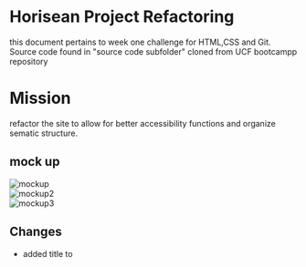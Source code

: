 
# Horisean Project Refactoring

this document pertains to week one challenge for HTML,CSS and Git. Source code found in "source code subfolder" cloned from UCF bootcampp repository 

# Mission

refactor the site to allow for better accessibility functions and organize sematic structure.

## mock up 

<div>
<img src="/Horisean-Project-Complete/assets/images/mockup.png>" alt="mockup">
</div>
<div>
<img src="/Horisean-Project-Complete/assets/images/mockup2.png>" alt="mockup2">
</div>
<div>
<img src="/Horisean-Project-Complete/assets/images/mockup3.png>" alt="mockup3">
</div>

## Changes

* added title to <title> element 
```html
<title>Horisean Solutions</title>
```

* added <nav> to html structure 
 ```html
<nav 
class="header">
        <h1>Hori<span class="seo">seo</span>n</h1>
        <div>
            <ul>
                <li>
                    <a href="#search-engine-optimization">Search Engine Optimization</a>
                </li>
                <li>
                    <a href="#online-reputation-management">Online Reputation Management</a>
                </li>
                <li>
                    <a href="#social-media-marketing">Social Media Marketing</a>
                </li>
            </ul>
        </div>
</nav>
```
* added id categorization to "search engine optimization" to allow navigation to work 
```html
  <div id="search-engine-optimization" class="search-engine-optimization">
            <img src="./assets/images/search-engine-optimization.jpg" alt="picture of SEO notepad" class="float-left" />
            <h2>Search Engine Optimization</h2>
            <p>
                The dominance of mobile internet use means that users are searching for the right business as they travel, shop, or sit on their couch at home. Search Engine Optimization (SEO) allows you to increase your visibility and find the right customers for your business.
            </p>
```

* added "alt" feature to site in order to better accessibility when pictures do not load
```html
 <div class="hero"></div>
    <div class="content">
        <div id="search-engine-optimization" class="search-engine-optimization">
            <img src="./assets/images/search-engine-optimization.jpg" alt="picture of SEO notepad" class="float-left" />
            <h2>Search Engine Optimization</h2>
            <p>
                The dominance of mobile internet use means that users are searching for the right business as they travel, shop, or sit on their couch at home. Search Engine Optimization (SEO) allows you to increase your visibility and find the right customers for your business.
            </p>
        </div>
        <div id="online-reputation-management" class="online-reputation-management">
            <img src="./assets/images/online-reputation-management.jpg" alt="picture of bar graph on computer screen" class="float-right" />
            <h2>Online Reputation Management</h2>
            <p>
                The web is full of opinions, and some of these can be negative. Social media allows anyone with an internet connection to say whatever they want about your business. Online Reputation Management gives you the control over what potential customers see when they search for your business.
            </p>
        </div>
        <div id="social-media-marketing" class="social-media-marketing">
            <img src="./assets/images/social-media-marketing.jpg" alt="picture of social media brainstoring" class="float-left" />
            <h2>Social Media Marketing</h2>
            <p>
                Social media continues to have a sizable influence on buying habits. Social media marketing helps you determine which platforms are suited to your brand, using analytics to find the right markets and increase your lead generation.
            </p>
        </div>
    </div>
</div>
```

* separated code and created aside and footer html structures 
```html
 <aside>
 class="benefits">
        <div class="benefit-lead">
            <h3>Lead Generation</h3>
            <img src="./assets/images/lead-generation.png" alt="picture of digital funnel" />
            <p>
                Inbound strategies for lead generation require less work for your business, bringing customers directly to your website.
            </p>
        </div>
        <div class="benefit-brand">
            <h3>Brand Awareness</h3>
            <img src="./assets/images/brand-awareness.png" alt="picture of lightbulb"/>
            <p>
                Users find your business through paid and organic searches, increasing the search ranking and visibility for your business.
            </p>
        </div>
        <div class="benefit-cost">
            <h3>Cost Management</h3>
            <img src="./assets/images/cost-management.png" alt="picture of coins"/>
            <p>
                As the search ranking for your business increases, your advertising costs decrease, and you no longer need to advertise your page.
            </p>
        </div>
</aside>
<footer 
 class="footer">
    <h2>Made with ❤️️ by Horiseon</h2>
    <p>
        &copy; 2024 Horiseon Social Solution Services, Inc.
    </p>
 </footer>
```

* in the style sheet i consolidated the benefits styling by separating them by a comma and condensing into one rule.
```css
}
.benefit-lead ,.benefit-brand,.benefit-cost{
    margin-bottom: 32px;
    color: #ffffff;
}
```

* i also changed color of the seo to make the brand objective more recognizeable 
```css

.header h1 .seo {
    color: orange;
}
```